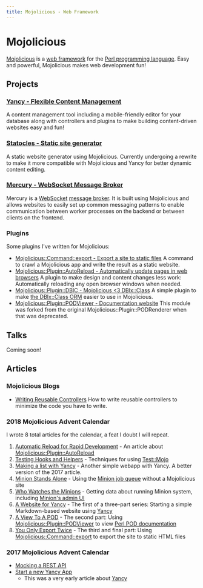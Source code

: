 ```yaml
---
title: Mojolicious - Web Framework
---
```


# Mojolicious

[Mojolicious](http://mojolicious.org) is a [web
framework](https://en.wikipedia.org/wiki/Web_framework) for the [Perl
programming language](http://perl.org). Easy and powerful, Mojolicious
makes web development fun!

## Projects

### [Yancy - Flexible Content Management](http://preaction.me/yancy)

A content management tool including a mobile-friendly editor for your
database along with controllers and plugins to make building
content-driven websites easy and fun!

### [Statocles - Static site generator](http://preaction.me/statocles)

A static website generator using Mojolicious. Currently
undergoing a rewrite to make it more compatible with Mojolicious and
Yancy for better dynamic content editing.

### [Mercury - WebSocket Message Broker](http://preaction.me/mercury)

Mercury is a [WebSocket](https://en.wikipedia.org/wiki/WebSocket)
[message broker](https://en.wikipedia.org/wiki/Message_broker). It is
built using Mojolicious and allows websites to easily set up common
messaging patterns to enable communication between worker processes on
the backend or between clients on the frontend.

### Plugins

Some plugins I've written for Mojolicious:

* [Mojolicious::Command::export - Export a site to static files](http://metacpan.org/pod/Mojolicious::Command::export)
  A command to crawl a Mojolicious app and write the result as
  a static website.
* [Mojolicious::Plugin::AutoReload - Automatically update pages in web browsers](http://metacpan.org/pod/Mojolicious::Plugin::AutoReload)
  A plugin to make design and content changes less work: Automatically
  reloading any open browser windows when needed.
* [Mojolicious::Plugin::DBIC - Mojolicious &lt;3 DBIx::Class](http://metacpan.org/pod/Mojolicious::Plugin::DBIC)
  A simple plugin to make [the DBIx::Class ORM](https://metacpan.org/pod/DBIx::Class)
  easier to use in Mojolicious.
* [Mojolicious::Plugin::PODViewer - Documentation website](http://metacpan.org/pod/Mojolicious::Plugin::PODViewer)
  This module was forked from the original Mojolicious::Plugin::PODRenderer when that was deprecated.

## Talks

Coming soon!

## Articles

### Mojolicious Blogs

* [Writing Reusable Controllers](https://mojolicious.io/blog/2019/01/21/writing-reusable-controllers/) How to write reusable controllers to minimize the code you have to write.

### 2018 Mojolicious Advent Calendar

I wrote 8 total articles for the calendar, a feat I doubt I will repeat.

1. [Automatic Reload for Rapid Development](https://mojolicious.io/blog/2018/12/02/automatic-reload-for-rapid-development/) - An article about [Mojolicious::Plugin::AutoReload](http://metacpan.org/pod/Mojolicious::Plugin::AutoReload)
2. [Testing Hooks and Helpers](https://mojolicious.io/blog/2018/12/04/testing-hooks-and-helpers/) - Techniques for using [Test::Mojo](http://mojolicious.org/perldoc/Test/Mojo)
3. [Making a list with Yancy](https://mojolicious.io/blog/2018/12/06/making-a-list-with-yancy/) - Another simple webapp with Yancy. A better version of the 2017 article.
4. [Minion Stands Alone](https://mojolicious.io/blog/2018/12/10/minion-stands-alone/) - Using the [Minion job queue](http://mojolicious.org/perldoc/Minion) without a Mojolicious site
5. [Who Watches the Minions](https://mojolicious.io/blog/2018/12/11/who-watches-the-minions/) - Getting data about running Minion system, including [Minion's admin UI](https://mojolicious.org/perldoc/Mojolicious/Plugin/Minion/Admin)
6. [A Website for Yancy](https://mojolicious.io/blog/2018/12/17/a-website-for-yancy/) - The first of a three-part series: Starting a simple Markdown-based website using [Yancy](http://preaction.me/yancy)
7. [A View To A POD](https://mojolicious.io/blog/2018/12/18/a-view-to-a-pod/) - The second part: Using [Mojolicious::Plugin::PODViewer](http://metacpan.org/pod/Mojolicious::Plugin::PODViewer) to view [Perl POD documentation](https://perldoc.pl/perlpod)
8. [You Only Export Twice](https://mojolicious.io/blog/2018/12/19/you-only-export-twice/) - The third and final part: Using [Mojolicious::Command::export](http://metacpan.org/pod/Mojolicious::Command::export) to export the site to static HTML files

### 2017 Mojolicious Advent Calendar

* [Mocking a REST API](https://mojolicious.io/blog/2017/12/08/day-8-mocking-a-rest-api/)
* [Start a new Yancy App](https://mojolicious.io/blog/2017/12/15/day-15-start-a-new-yancy-app/)
  - This was a very early article about [Yancy](http://preaction.me/yancy)

<!-- ## Related Topics -->
